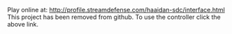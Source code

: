 Play online at: http://profile.streamdefense.com/haaidan-sdc/interface.html \
This project has been removed from github. To use the controller click the above link.
